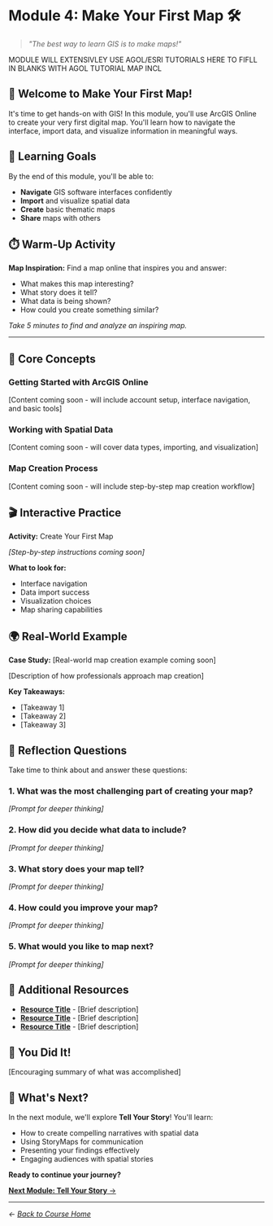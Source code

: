# Module 4: Make Your First Map 🛠️

> *"The best way to learn GIS is to make maps!"*

MODULE WILL EXTENSIVLEY USE AGOL/ESRI TUTORIALS HERE TO FIFLL IN BLANKS WITH AGOL TUTORIAL MAP INCL 

## 🚀 Welcome to Make Your First Map!

It's time to get hands-on with GIS! In this module, you'll use ArcGIS Online to create your very first digital map. You'll learn how to navigate the interface, import data, and visualize information in meaningful ways.

## 🎯 Learning Goals

By the end of this module, you'll be able to:

- **Navigate** GIS software interfaces confidently
- **Import** and visualize spatial data
- **Create** basic thematic maps
- **Share** maps with others

## ⏱️ Warm-Up Activity

**Map Inspiration:** Find a map online that inspires you and answer:
- What makes this map interesting?
- What story does it tell?
- What data is being shown?
- How could you create something similar?

*Take 5 minutes to find and analyze an inspiring map.*

---

## 🧠 Core Concepts

### Getting Started with ArcGIS Online

[Content coming soon - will include account setup, interface navigation, and basic tools]

### Working with Spatial Data

[Content coming soon - will cover data types, importing, and visualization]

### Map Creation Process

[Content coming soon - will include step-by-step map creation workflow]

## 🎬 Interactive Practice

**Activity:** Create Your First Map

*[Step-by-step instructions coming soon]*

**What to look for:**
- Interface navigation
- Data import success
- Visualization choices
- Map sharing capabilities

## 🌍 Real-World Example

**Case Study:** [Real-world map creation example coming soon]

[Description of how professionals approach map creation]

**Key Takeaways:**
- [Takeaway 1]
- [Takeaway 2]
- [Takeaway 3]

## 📝 Reflection Questions

Take time to think about and answer these questions:

### 1. What was the most challenging part of creating your map?
*[Prompt for deeper thinking]*

### 2. How did you decide what data to include?
*[Prompt for deeper thinking]*

### 3. What story does your map tell?
*[Prompt for deeper thinking]*

### 4. How could you improve your map?
*[Prompt for deeper thinking]*

### 5. What would you like to map next?
*[Prompt for deeper thinking]*

## 🔗 Additional Resources

- **[Resource Title](URL)** - [Brief description]
- **[Resource Title](URL)** - [Brief description]
- **[Resource Title](URL)** - [Brief description]

## 🎉 You Did It!

[Encouraging summary of what was accomplished]

## 🚀 What's Next?

In the next module, we'll explore **Tell Your Story**! You'll learn:
- How to create compelling narratives with spatial data
- Using StoryMaps for communication
- Presenting your findings effectively
- Engaging audiences with spatial stories

**Ready to continue your journey?**

[**Next Module: Tell Your Story** →](../05-tell-your-story/README.md)

---

*← [Back to Course Home](../README.md)* 
